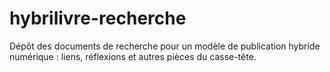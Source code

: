 # hybrilivre-recherche
Dépôt des documents de recherche pour un modèle de publication hybride numérique : liens, réflexions et autres pièces du casse-tête.
